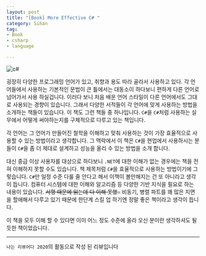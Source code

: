 ```yaml
---
layout: post
title: "[Book] More Effective C# "
category: Sihan
tag:
- Book
- csharp
- language

---
```


![c#](https://sihan-son.github.io/public/book/hanbit/csharp.jpg)


굉장히 다양한 프로그래밍 언어가 있고, 취향과 용도 따라 골라서 사용하고 있다. 각 언어들에서 사용하는 기본적인 문법이 큰 틀에서는 대동소이 하다보니 편하게 다른 언어로 넘어가서 사용 하실겁니다. 이러다 보니 처음 배운 언어 스타일이 다른 언어에서도 그대로 사용되는 경향이 있습니다. 그래서 다양한 서적들이 각 언어에 맞게 사용하는 방법을 소개하는 책들이 있습니다. 이 책도 그런 책들 중 하나입니다. `C#`을 `C#`처럼 사용하는 실무에서 어떻게 써야하는지를 구체적으로 다루고 있는 책입니다.

각 언어는 그 언어가 만들어진 철학을 이해하고 맞춰 사용하는 것이 가장 효율적으로 사용할 수 있는 방법이라고 생각합니다. 그 맥락에서 이 책은 `C#`을 현업에서 사용하시는 분들이 `C#`을 좀 더 제대로 설계하고 성능을 올리 수 있는 방법을 소개 합니다.

대신 중급 이상 사용자를 대상으로 하다보니 `.NET`에 대한 이해가 없는 경우에는 책을 전혀 이해하지 못할 수도 있습니다. 책 제목처럼 `C#`을 효율적으로 사용하는 방법이기에 그렇습니다. `C#`만 일정 수준 다룰 줄 안다고 해서 이책이 볼만해지는 건 또 아니라고 생각이 듭니다. 컴퓨터 시스템에 대한 이해와 알고리즘 등 다양한 기반 지식을 필요로 하는 내용이 있습니다. ~~서평 때문에 읽는데 다 이해 못했..~~  비동기, 병렬 파트를 꽤 많은 지면을 할애해서 다루고 있기 때문에 한단계 스킬 업 하기엔 정말 좋은 책이라고 생각이 듭니다.

이 책을 모두 이해 할 수 있다면 이미 어느 정도 수준에 올라 오신 분이란 생각하셔도 될 듯한 책이었습니다.

---

`나는 리뷰어다 2020`의 활동으로 작성 된 리뷰입니다
